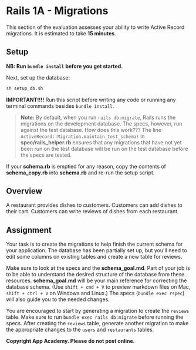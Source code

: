# Rails 1A - Migrations

This section of the evaluation assesses your ability to write Active Record
migrations. It is estimated to take **15 minutes**.

## Setup

**NB: Run `bundle install` before you get started.**

Next, set up the database:

  ```sh
  sh setup_db.sh
  ```

**IMPORTANT!!!!**
Run this script before writing any code or running any terminal commands besides
`bundle install`.

> **Note:** By default, when you run `rails db:migrate`, Rails runs the
> migrations on the development database. The specs, however, run against the
> test database. How does this work??? The line
> `ActiveRecord::Migration.maintain_test_schema!` in __spec/rails_helper.rb__
> ensures that any migrations that have not yet been run on the test database
> will be run on the test database before the specs are tested.

If your __schema.rb__ is emptied for any reason, copy the contents of
__schema_copy.rb__ into __schema.rb__ and re-run the setup script.

## Overview

A restaurant provides dishes to customers. Customers can add dishes to their
cart. Customers can write reviews of dishes from each restaurant.

## Assignment

Your task is to create the migrations to help finish the current schema for your
application. The database has been partially set up, but you'll need to edit
some columns on existing tables and create a new table for reviews.

Make sure to look at the specs and the __schema_goal.md__. Part of your job is
to be able to understand the desired structure of the database from these
resources. __schema_goal.md__ will be your main reference for correcting the
database schema. (Use `shift + cmd + V` to preview markdown files on Mac,
`shift + ctrl + V` on Windows and Linux.) The specs (`bundle exec rspec`) will
also guide you to the needed changes.

You are encouraged to start by generating a migration to create the `reviews`
table. Make sure to run `bundle exec rails db:migrate` before running the specs.
After creating the `reviews` table, generate another migration to make the
appropriate changes to the `users` and `restaurants` tables.

**Copyright App Academy. Please do not post online.**